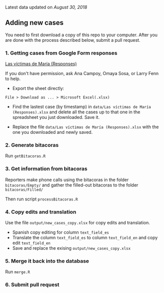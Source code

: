 Latest data updated on *August 30, 2018*

## Adding new cases

You need to first download a copy of this repo to your computer. After you are done with the process described below, submit a pull request. 

### 1. Getting cases from Google Form responses

[Las víctimas de María (Responses)](https://docs.google.com/spreadsheets/d/1FK0j919EveJg6HJI_2139uQrX4W-jHX6bcBRAqQVSeI/edit#gid=1388179220)

If you don't have permission, ask Ana Campoy, Omaya Sosa, or Larry Fenn to help.

* Export the sheet directly:

 `File > Download as ... > Microsoft Excel(.xlsx)` 
 
* Find the lastest case (by timestamp) in `data/Las víctimas de María (Responses).xlsx` and delete all the cases up to that one in the spreadsheet you just downloaded. Save it.

* Replace the file `data/Las víctimas de María (Responses).xlsx` with the one you downloaded and newly saved.



### 2. Generate bitacoras

Run `getBitacoras.R` 

### 3. Get information from bitacoras

Reporters make phone calls using the bitacoras in the folder `bitacoras/Empty/` and gather the filled-out bitacoras to the folder `bitacoras/Filled/`

Then run script `processBitacoras.R` 


### 4. Copy edits and translation

Use the file `output/new_cases_copy.xlsx` for copy edits and translation.

* Spanish copy editing for column `text_field_es`
* Translate the column `text_field_es` to column `text_field_en` and copy edit `text_field_en`
* Save and replace the exising `output/new_cases_copy.xlsx`

### 5. Merge it back into the database

Run `merge.R`

### 6. Submit pull request
